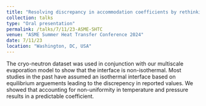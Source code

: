 ```yaml
---
title: "Resolving discrepancy in accommodation coefficients by rethinking equilibrium assumptions in evaporation modeling"
collection: talks
type: "Oral presentation"
permalink: /talks/7/11/23-ASME-SHTC
venue: "ASME Summer Heat Transfer Conference 2024"
date: 7/11/23
location: "Washington, DC, USA"
---
```


The cryo-neutron dataset was used in conjunction with our multiscale evaporation model to show that the interface is non-isothermal. Most studies in the past have assumed an isothermal interface based on equilibrium arguements leading to the discrepency in reported values. We showed that accounting for non-uniformity in temperature and pressure results in a predictable coefficient.
